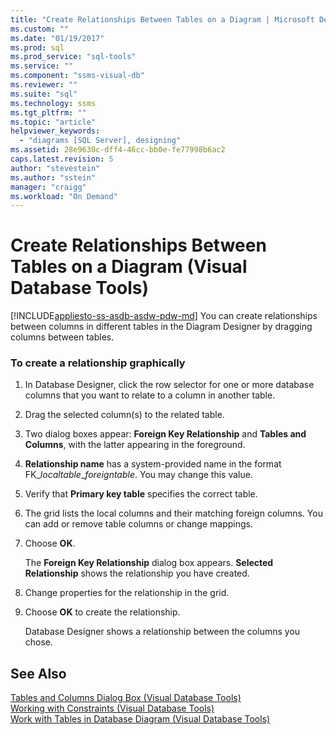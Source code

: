 ```yaml
---
title: "Create Relationships Between Tables on a Diagram | Microsoft Docs"
ms.custom: ""
ms.date: "01/19/2017"
ms.prod: sql
ms.prod_service: "sql-tools"
ms.service: ""
ms.component: "ssms-visual-db"
ms.reviewer: ""
ms.suite: "sql"
ms.technology: ssms
ms.tgt_pltfrm: ""
ms.topic: "article"
helpviewer_keywords: 
  - "diagrams [SQL Server], designing"
ms.assetid: 28e9630c-dff4-46cc-bb0e-fe77998b6ac2
caps.latest.revision: 5
author: "stevestein"
ms.author: "sstein"
manager: "craigg"
ms.workload: "On Demand"
---
```

# Create Relationships Between Tables on a Diagram (Visual Database Tools)
[!INCLUDE[appliesto-ss-asdb-asdw-pdw-md](../../includes/appliesto-ss-asdb-asdw-pdw-md.md)]
You can create relationships between columns in different tables in the Diagram Designer by dragging columns between tables.  
  
### To create a relationship graphically  
  
1.  In Database Designer, click the row selector for one or more database columns that you want to relate to a column in another table.  
  
2.  Drag the selected column(s) to the related table.  
  
3.  Two dialog boxes appear: **Foreign Key Relationship** and **Tables and Columns**, with the latter appearing in the foreground.  
  
4.  **Relationship name** has a system-provided name in the format FK_*localtable*_*foreigntable*. You may change this value.  
  
5.  Verify that **Primary key table** specifies the correct table.  
  
6.  The grid lists the local columns and their matching foreign columns. You can add or remove table columns or change mappings.  
  
7.  Choose **OK**.  
  
    The **Foreign Key Relationship** dialog box appears. **Selected Relationship** shows the relationship you have created.  
  
8.  Change properties for the relationship in the grid.  
  
9. Choose **OK** to create the relationship.  
  
    Database Designer shows a relationship between the columns you chose.  
  
## See Also  
[Tables and Columns Dialog Box &#40;Visual Database Tools&#41;](../../ssms/visual-db-tools/tables-and-columns-dialog-box-visual-database-tools.md)  
[Working with Constraints (Visual Database Tools)](http://msdn.microsoft.com/en-us/637098af-2567-48f8-90f4-b41df059833e)  
[Work with Tables in Database Diagram &#40;Visual Database Tools&#41;](../../ssms/visual-db-tools/work-with-tables-in-database-diagram-visual-database-tools.md)  
  
